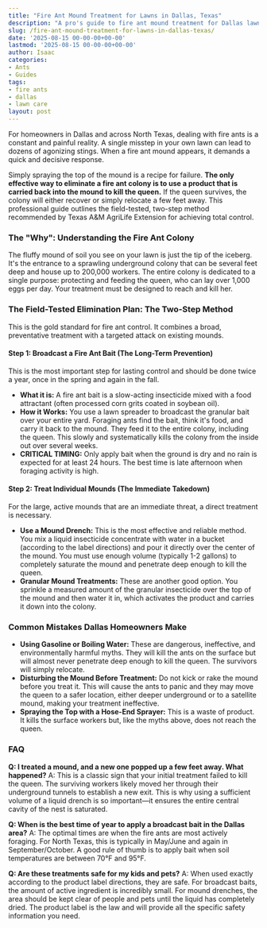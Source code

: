 ```yaml
---
title: "Fire Ant Mound Treatment for Lawns in Dallas, Texas"
description: "A pro's guide to fire ant mound treatment for Dallas lawns. Learn the most effective products, the critical mistakes to avoid, and the two-step method for lasting control."
slug: /fire-ant-mound-treatment-for-lawns-in-dallas-texas/
date: '2025-08-15 00-00-00+00-00'
lastmod: '2025-08-15 00-00-00+00-00'
author: Isaac
categories:
- Ants
- Guides
tags:
- fire ants
- dallas
- lawn care
layout: post
---
```

For homeowners in Dallas and across North Texas, dealing with fire ants is a constant and painful reality. A single misstep in your own lawn can lead to dozens of agonizing stings. When a fire ant mound appears, it demands a quick and decisive response.

Simply spraying the top of the mound is a recipe for failure. **The only effective way to eliminate a fire ant colony is to use a product that is carried back into the mound to kill the queen.** If the queen survives, the colony will either recover or simply relocate a few feet away. This professional guide outlines the field-tested, two-step method recommended by Texas A&M AgriLife Extension for achieving total control.

### The "Why": Understanding the Fire Ant Colony

The fluffy mound of soil you see on your lawn is just the tip of the iceberg. It's the entrance to a sprawling underground colony that can be several feet deep and house up to 200,000 workers. The entire colony is dedicated to a single purpose: protecting and feeding the queen, who can lay over 1,000 eggs per day. Your treatment must be designed to reach and kill her.

### The Field-Tested Elimination Plan: The Two-Step Method

This is the gold standard for fire ant control. It combines a broad, preventative treatment with a targeted attack on existing mounds.

#### Step 1: Broadcast a Fire Ant Bait (The Long-Term Prevention)

This is the most important step for lasting control and should be done twice a year, once in the spring and again in the fall.

*   **What it is:** A fire ant bait is a slow-acting insecticide mixed with a food attractant (often processed corn grits coated in soybean oil).
*   **How it Works:** You use a lawn spreader to broadcast the granular bait over your entire yard. Foraging ants find the bait, think it's food, and carry it back to the mound. They feed it to the entire colony, including the queen. This slowly and systematically kills the colony from the inside out over several weeks.
*   **CRITICAL TIMING:** Only apply bait when the ground is dry and no rain is expected for at least 24 hours. The best time is late afternoon when foraging activity is high.

#### Step 2: Treat Individual Mounds (The Immediate Takedown)

For the large, active mounds that are an immediate threat, a direct treatment is necessary.

*   **Use a Mound Drench:** This is the most effective and reliable method. You mix a liquid insecticide concentrate with water in a bucket (according to the label directions) and pour it directly over the center of the mound. You must use enough volume (typically 1-2 gallons) to completely saturate the mound and penetrate deep enough to kill the queen.
*   **Granular Mound Treatments:** These are another good option. You sprinkle a measured amount of the granular insecticide over the top of the mound and then water it in, which activates the product and carries it down into the colony.

### Common Mistakes Dallas Homeowners Make

*   **Using Gasoline or Boiling Water:** These are dangerous, ineffective, and environmentally harmful myths. They will kill the ants on the surface but will almost never penetrate deep enough to kill the queen. The survivors will simply relocate.
*   **Disturbing the Mound Before Treatment:** Do not kick or rake the mound before you treat it. This will cause the ants to panic and they may move the queen to a safer location, either deeper underground or to a satellite mound, making your treatment ineffective.
*   **Spraying the Top with a Hose-End Sprayer:** This is a waste of product. It kills the surface workers but, like the myths above, does not reach the queen.

### FAQ

**Q: I treated a mound, and a new one popped up a few feet away. What happened?**
A: This is a classic sign that your initial treatment failed to kill the queen. The surviving workers likely moved her through their underground tunnels to establish a new exit. This is why using a sufficient volume of a liquid drench is so important—it ensures the entire central cavity of the nest is saturated.

**Q: When is the best time of year to apply a broadcast bait in the Dallas area?**
A: The optimal times are when the fire ants are most actively foraging. For North Texas, this is typically in May/June and again in September/October. A good rule of thumb is to apply bait when soil temperatures are between 70°F and 95°F.

**Q: Are these treatments safe for my kids and pets?**
A: When used exactly according to the product label directions, they are safe. For broadcast baits, the amount of active ingredient is incredibly small. For mound drenches, the area should be kept clear of people and pets until the liquid has completely dried. The product label is the law and will provide all the specific safety information you need.